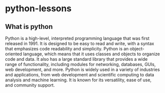 # python-lessons
## What is python
Python is a high-level, interpreted programming language that was first released in 1991. It is designed to be easy to read and write, with a syntax that emphasizes code readability and simplicity. Python is an object-oriented language, which means that it uses classes and objects to organize code and data. It also has a large standard library that provides a wide range of functionality, including modules for networking, databases, GUIs, web development, and more. Python is widely used in a variety of industries and applications, from web development and scientific computing to data analysis and machine learning. It is known for its versatility, ease of use, and community support.